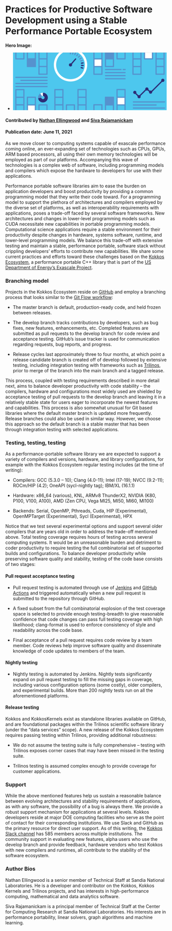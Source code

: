 # Practices for Productive Software Development using a Stable Performance Portable Ecosystem

**Hero Image:**

- <img src='../../images/Blog_0421_Metrics.jpg'>

#### Contributed by [Nathan Ellingwood](https://github.com/ndellingwood) and [Siva Rajamanickam](https://github.com/srajama1)

#### Publication date: June 11, 2021

As we move closer to computing systems capable of exascale performance coming online, an ever-expanding set of technologies such as CPUs, GPUs, ARM based processors, all using their own memory technologies will be employed as part of our platforms. Accompanying this wave of technologies is a complex web of software, including programming models and compilers which expose the hardware to developers for use with their applications.

Performance portable software libraries aim to ease the burden on application developers and boost productivity by providing a common programming model that they write their code toward. For a programming model to support the plethora of architectures and compilers employed by the diverse set of platforms, as well as interoperability requirements with applications, poses a trade-off faced by several software frameworks. New architectures and changes in lower-level programming models such as CUDA necessitate new capabilities in portable programming models. Computational science applications require a stable environment for their productivity despite changes in hardware, systems software, runtime, and lower-level programming models. We balance this trade-off with extensive testing and maintain a stable, performance portable, software stack without crippling developers’ efforts to contribute new capabilities. We share some current practices and efforts toward these challenges based on the [Kokkos Ecosystem](https://kokkos.org/about/), a performance portable C++ library that is part of the [US Department of Energy’s Exascale Project](https://www.exascaleproject.org/).

### Branching model

Projects in the Kokkos Ecosystem reside on [GitHub](www.github.com/kokkos) and employ a branching process that looks similar to the [Git Flow workflow]( https://nvie.com/posts/a-successful-git-branching-model/):

- The master branch is default, production-ready code, and held frozen between releases. 

- The develop branch tracks contributions by developers, such as bug fixes, new features, enhancements, etc. Completed features are submitted as pull requests to the develop branch for code review and acceptance testing. GitHub’s issue tracker is used for communication regarding requests, bug reports, and progress.

- Release cycles last approximately three to four months, at which point a release candidate branch is created off of develop followed by extensive testing, including integration testing with frameworks such as [Trilinos](https://trilinos.github.io/), prior to merge of the branch into the main branch and a tagged release.

This process, coupled with testing requirements described in more detail next, aims to balance developer productivity with code stability – the compilers, hardware and configurations most widely used are shielded by acceptance testing of pull requests to the develop branch and leaving it in a relatively stable state for users eager to incorporate the newest features and capabilities. This process is also somewhat unusual for Git based libraries where the default master branch is updated more frequently. Release branches could also be used in similar way. However, we choose this approach so the default branch is a stable master that has been through integration testing with selected applications.

### Testing, testing, testing

As a performance-portable software library we are expected to support a variety of compilers and versions, hardware, and library configurations, for example with the Kokkos Ecosystem regular testing includes (at the time of writing):

- Compilers: GCC (5.3.0 – 10); Clang (4.0-11); Intel (17-19); NVCC (9.2-11); ROCm/HIP (4.2); OneAPI (sycl-nightly tag); IBM/XL (16.1.1)

- Hardware: x86_64 (various), KNL, ARMv8 ThunderX2, NVIDIA (K80, P100, V100, A100), AMD (Zen CPU, Vega MI25, MI50, MI60, MI100)

- Backends: Serial, OpenMP, Pthreads, Cuda, HIP (Experimental), OpenMPTarget (Experimental), Sycl (Experimental), HPX

Notice that we test several experimental options and support several older compilers that are years old in order to address the trade-off mentioned above. Total testing coverage requires hours of testing across several computing systems. It would be an unreasonable burden and detriment to coder productivity to require testing the full combinatorial set of supported builds and configurations. To balance developer productivity while preserving software quality and stability, testing of the code base consists of two stages:

#### Pull request acceptance testing

  - Pull request testing is automated through use of [Jenkins](https://www.jenkins.io/solutions/github/) and [GitHub Actions](https://docs.github.com/en/actions) and triggered automatically when a new pull request is submitted to the repository through GitHub.

  - A fixed subset from the full combinatorial explosion of the test coverage space is selected to provide enough testing-breadth to give reasonable confidence that code changes can pass full testing coverage with high likelihood; clang-format is used to enforce consistency of style and readability across the code base.

  - Final acceptance of a pull request requires code review by a team member. Code reviews help improve software quality and disseminate knowledge of code updates to members of the team.

#### Nightly testing

  - Nightly testing is automated by Jenkins. Nightly tests significantly expand on pull request testing to fill the missing gaps in coverage, including various configuration options (some costly), older compilers, and experimental builds. More than 200 nightly tests run on all the aforementioned platforms.

#### Release testing

Kokkos and KokkosKernels exist as standalone libraries available on GitHub, and are foundational packages within the Trilinos scientific software library (under the “data services” scope). A new release of the Kokkos Ecosystem requires passing testing within Trilinos, providing additional robustness:

- We do not assume the testing suite is fully comprehensive – testing with Trilinos exposes corner cases that may have been missed in the testing suite.

- Trilinos testing is assumed complex enough to provide coverage for customer applications.

### Support

While the above mentioned features help us sustain a reasonable balance between evolving architectures and stability requirements of applications, as with any software, the possibility of a bug is always there. We provide a robust support mechanism for applications at several levels. Kokkos developers reside at major DOE computing facilities who serve as the point of contact for their corresponding institutions. We use Slack and GitHub as the primary resource for direct user support. As of this writing, the [Kokkos Slack channel](kokkosteam.slack.com) has 585 members across multiple institutions. The community support in evaluating new features, alpha users who use the develop branch and provide feedback, hardware vendors who test Kokkos with new compilers and runtimes, all contribute to the stability of the software ecosystem.

### Author Bios

Nathan Ellingwood is a senior member of Technical Staff at Sandia National Laboratories. He is a developer and contributor on the Kokkos, Kokkos Kernels and Trilinos projects, and has interests in high-performance computing, mathematical and data analytics software.

Siva Rajamanickam is a principal member of Technical Staff at the Center for Computing Research at Sandia National Laboratories. His interests are in performance portability, linear solvers, graph algorithms and machine learning. 

<!--
### Disclaimer

Sandia National Laboratories is a multimission laboratory managed and operated by National Technology and Engineering Solutions of Sandia LLC, a wholly owned subsidiary of Honeywell International Inc. for the U.S. Department of Energy’s National Nuclear Security Administration under contract DE-NA0003525.

Unclassified Unlimited Release (UUR) SAND2021-6146 S
-->

<!---
Publish: preview
Pinned: no
Topics: release and deployment, issue tracking, testing, continuous integration testing, 
RSS update: 2021-04-10
--->
